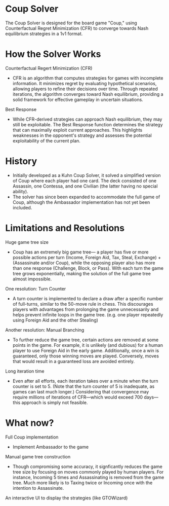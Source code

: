 # Coup Solver
The Coup Solver is designed for the board game "Coup," using Counterfactual Regret Minimization (CFR) to converge towards Nash equilibrium strategies in a 1v1 format.


# How the Solver Works
Counterfactual Regert Minimization (CFR)
* CFR is an algorithm that computes strategies for games with incomplete information. It minimizes regret by evaluating hypothetical scenarios, allowing players to refine their decisions over time. Through repeated iterations, the algorithm converges toward Nash equilibrium, providing a solid framework for effective gameplay in uncertain situations.
  
Best Response
* While CFR-derived strategies can approach Nash equilibrium, they may still be exploitable. The Best Response function determines the strategy that can maximally exploit current approaches. This highlights weaknesses in the opponent's strategy and assesses the potential exploitability of the current plan.

# History
* Initially developed as a Kuhn Coup Solver, it solved a simplified version of Coup where each player had one card. The deck consisted of one Assassin, one Contessa, and one Civilian (the latter having no special ability).
* The solver has since been expanded to accommodate the full game of Coup, although the Ambassador implementation has not yet been included.

# Limitations and Resolutions
Huge game tree size
* Coup has an extremely big game tree— a player has five or more possible actions per turn (Income, Foreign Aid, Tax, Steal, Exchange) + (Assassinate and/or Coup), while the opposing player also has more than one response (Challenge, Block, or Pass). With each turn the game tree grows exponentially, making the solution of the full game tree almost impossible.

One resolution: Turn Counter
* A turn counter is implemented to declare a draw after a specific number of full-turns, similar to the 50-move rule in chess. This discourages players with advantages from prolonging the game unnecessarily and helps prevent infinite loops in the game tree. (e.g. one player repeatedly using Foreign Aid and the other Stealing)

Another resolution: Manual Branching
* To further reduce the game tree, certain actions are removed at some points in the game. For example, it is unlikely (and dubious) for a human player to use Foreign Aid in the early game. Additionally, once a win is guaranteed, only those winning moves are played. Conversely, moves that would result in a guaranteed loss are avoided entirely.

Long iteration time
* Even after all efforts, each iteration takes over a minute when the turn counter is set to 5. (Note that the turn counter of 5 is inadequate, as games can last much longer.) Considering that convergence may require millions of iterations of CFR—which would exceed 700 days—this approach is simply not feasible.

# What now?
Full Coup implementation
* Implement Ambassador to the game

Manual game tree construction
* Though compromising some accuracy, it signficantly reduces the game tree size by focusing on moves commonly played by human players. For instance, Incoming 5 times and Assassinating is removed from the game tree. Much more likely is to Taxing twice or Incoming once with the intention to Assassinate.

An interactive UI to display the strategies (like GTOWizard)
